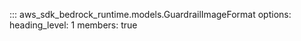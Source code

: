 ::: aws_sdk_bedrock_runtime.models.GuardrailImageFormat
    options:
        heading_level: 1
        members: true
